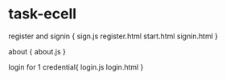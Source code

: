 # task-ecell
register and signin 
{
  sign.js
 register.html
 start.html
 signin.html
}

about {
 about.js
}

login for 1 credential{
 login.js
 login.html
}
